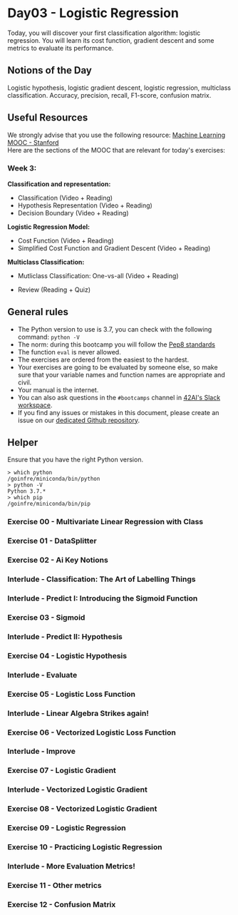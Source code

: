# Day03 - Logistic Regression

Today, you will discover your first classification algorithm: logistic regression. You will learn its cost function, gradient descent and some metrics to evaluate its performance.

## Notions of the Day

Logistic hypothesis, logistic gradient descent, logistic regression, multiclass classification. 
Accuracy, precision, recall, F1-score, confusion matrix.

## Useful Resources  
  
We strongly advise that you use the following resource:
[Machine Learning MOOC - Stanford](https://www.coursera.org/learn/machine-learning/home/week/3)  
Here are the sections of the MOOC that are relevant for today's exercises: 

### Week 3: 

**Classification and representation:**
* Classification (Video + Reading)
* Hypothesis Representation (Video + Reading)
* Decision Boundary (Video + Reading)

**Logistic Regression Model:**
* Cost Function (Video + Reading)
* Simplified Cost Function and Gradient Descent (Video + Reading)
 
**Multiclass Classification:**
* Mutliclass Classification: One-vs-all (Video + Reading)

* Review (Reading + Quiz)

## General rules

* The Python version to use is 3.7, you can check with the following command: `python -V`
* The norm: during this bootcamp you will follow the [Pep8 standards](https://www.python.org/dev/peps/pep-0008/)
* The function `eval` is never allowed.
* The exercises are ordered from the easiest to the hardest.
* Your exercises are going to be evaluated by someone else, so make sure that your variable names and function names are appropriate and civil. 
* Your manual is the internet.
* You can also ask questions in the `#bootcamps` channel in [42AI's Slack workspace](42-ai.slack.com).
* If you find any issues or mistakes in this document, please create an issue on our [dedicated Github repository](https://github.com/42-AI/bootcamp_machine-learning/issues).

## Helper

Ensure that you have the right Python version.

```
> which python
/goinfre/miniconda/bin/python
> python -V
Python 3.7.*
> which pip
/goinfre/miniconda/bin/pip
```

### Exercise 00 - Multivariate Linear Regression with Class

### Exercise 01 - DataSplitter

### Exercise 02 - Ai Key Notions

### Interlude -  Classification: The Art of Labelling Things

### Interlude - Predict I: Introducing the Sigmoid Function

### Exercise 03 - Sigmoid

### Interlude - Predict II: Hypothesis

### Exercise 04 - Logistic Hypothesis

### Interlude - Evaluate

### Exercise 05 - Logistic Loss Function

### Interlude - Linear Algebra Strikes again!

### Exercise 06 - Vectorized Logistic Loss Function

### Interlude - Improve

### Exercise 07 - Logistic Gradient

### Interlude - Vectorized Logistic Gradient 

### Exercise 08 - Vectorized Logistic Gradient

### Exercise 09 - Logistic Regression

### Exercise 10 - Practicing Logistic Regression

### Interlude - More Evaluation Metrics!

### Exercise 11 - Other metrics

### Exercise 12 - Confusion Matrix